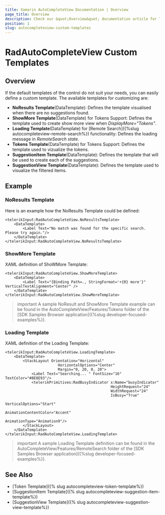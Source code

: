 ```yaml
---
title: Xamarin AutoCompleteView Documentation | Overview
page_title: Overview
description: Check our &quot;Overview&quot; documentation article for Telerik AutoCompleteView for Xamarin control.
position: 1
slug: autocompleteview-custom-templates
---
```


# RadAutoCompleteView Custom Templates

## Overview

If the default templates of the control do not suit your needs, you can easily define a custom template. The available templates for customizing are:

* **NoResults Template**(DataTemplate): Defines the template visualised when there are no suggestions found.
* **ShowMore Template**(DataTemplate) for Tokens Support: Defines the template used to create show more view when *DisplayMore="Tokens"*.
* **Loading Template**(DataTemplate) for [Remote Search]({%slug autocompleteview-remote-search%}) functionality: Defines the loading message in *RemoteSearch state*.
* **Tokens Template**(DataTemplate) for Tokens Support: Defines the template used to vizualize the tokens.
* **SuggestionItem Template**(DataTemplate): Defines the template that will be used to create each of the suggestions.
* **SuggestionView Template**(DataTemplate): Defines the template used to visualize the filtered items.

## Example

### NoResults Template

Here is an example how the NoResults Template could be defined:

```XAML
<telerikInput:RadAutoCompleteView.NoResultsTemplate>
    <DataTemplate>
        <Label Text="No match was found for the specific search. Please try again."/>
    </DataTemplate>
</telerikInput:RadAutoCompleteView.NoResultsTemplate>
```

### ShowMore Template

XAML definition of ShoWMore Template:

```XAML
<telerikInput:RadAutoCompleteView.ShowMoreTemplate>
    <DataTemplate>
        <Label Text="{Binding Path=., StringFormat='+{0} more'}" VerticalTextAlignment="Center" />
    </DataTemplate>
</telerikInput:RadAutoCompleteView.ShowMoreTemplate>
```

>important A sample NoResult and ShowMore Template example can be found in the AutoCompleteView/Features/Tokens folder of the [SDK Samples Browser application]({%slug developer-focused-examples%}).

### Loading Template

XAML definition of the Loading Template:

```XAML
<telerikInput:RadAutoCompleteView.LoadingTemplate>
    <DataTemplate>
        <StackLayout Orientation="Horizontal"
                        HorizontalOptions="Center"
                        Margin="0, 20, 0, 20">
            <Label Text="Searching... " FontSize="16" TextColor="#8E8E93"/>
            <telerikPrimitives:RadBusyIndicator x:Name="busyIndicator" 
                                                HeightRequest="24" 
                                                WidthRequest="24"
                                                IsBusy="True"
                                                VerticalOptions="Start"
                                                AnimationContentColor="Accent"
                                                AnimationType="Animation9"/>
        </StackLayout>
    </DataTemplate>
</telerikInput:RadAutoCompleteView.LoadingTemplate>
```
>important A sample Loading Template definition can be found in the AutoCompleteView/Features/RemoteSearch folder of the [SDK Samples Browser application]({%slug developer-focused-examples%}).

## See Also

- [Token Template]({% slug autocompleteview-token-template%})
- [SuggestionItem Template]({% slug autocompleteview-suggestion-item-template%})
- [SuggestionView Template]({% slug autocompleteview-suggestion-view-template%})
